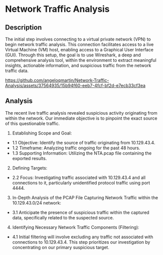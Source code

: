<h1>Network Traffic Analysis</h1>

<h2>Description</h2>

The initial step involves connecting to a virtual private network (VPN) to begin network traffic analysis. This connection facilitates access to a live Virtual Machine (VM) host, enabling access to a Graphical User Interface (GUI). Through this setup, the goal is to use Wireshark, a deep and comprehensive analysis tool, within the environment to extract meaningful insights, actionable information, and suspicious traffic from the network traffic data.


https://github.com/angeloqmartin/Network-Traffic-Analysis/assets/37564935/15b94f60-eeb7-4fcf-bf2d-e7ecb33cf3ea


<h2>Analysis</h2>

The recent live traffic analysis revealed suspicious activity originating from within the network. Our immediate objective is to pinpoint the exact source of this questionable traffic.

1. Establishing Scope and Goal:
  - 1.1 Objective: Identify the source of traffic originating from 10.129.43.4.
  - 1.2 Timeframe: Analyzing traffic ongoing for the past 48 hours.
  - 1.3 Supporting Information: Utilizing the NTA.pcap file containing the exported results.
2. Defining Targets:
  - 2.2 Focus: Investigating traffic associated with 10.129.43.4 and all connections to it, particularly unidentified protocol traffic using port 4444.
3. In-Depth Analysis of the PCAP File Capturing Network Traffic within the 10.129.43.0/24 network:
  - 3.1 Anticipate the presence of suspicious traffic within the captured data, specifically related to the suspected source.
4. Identifying Necessary Network Traffic Components (Filtering):
  - 4.1 Initial filtering will involve excluding any traffic not associated with connections to 10.129.43.4. This step prioritizes our investigation by concentrating on our primary suspicious target.
